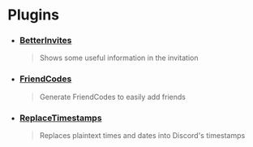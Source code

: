 # Plugins

- ### [BetterInvites](https://github.com/HypedDomi/BetterDiscordStuff/tree/main/Plugins/BetterInvites "BetterInvites")
    > Shows some useful information in the invitation

- ### [FriendCodes](https://github.com/HypedDomi/BetterDiscordStuff/tree/main/Plugins/FriendCodes "FriendCodes")
    > Generate FriendCodes to easily add friends

- ### [ReplaceTimestamps](https://github.com/HypedDomi/BetterDiscordStuff/tree/main/Plugins/ReplaceTimestamps "ReplaceTimestamps")
    > Replaces plaintext times and dates into Discord's timestamps